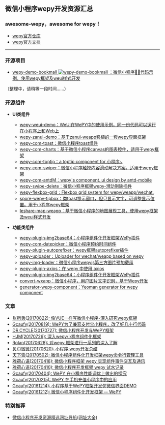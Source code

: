 ## 微信小程序wepy开发资源汇总
### **awesome-wepy，awesome for wepy！**

- [ wepy官方仓库 ](https://github.com/wepyjs/wepy)
- [ wepy官方文档 ](https://wepyjs.github.io/wepy/#/)

---

### 开源项目

- [wepy-demo-bookmall ![wepy-demo-bookmall](https://img.shields.io/github/stars/Thunf/wepy-demo-bookmall.svg?label=%E2%98%85) ：微信小程序🐼📖代码示例，使用wepy框架及weui样式开发](https://github.com/Thunf/wepy-demo-bookmall)

（整理中，请稍等一段时间......）

### 开源组件
 
- **UI类组件**

	- [ wepy-weui-demo：WeUI在WePY中的使用示例，同一份代码可以运行在小程序上和Web上 ](https://github.com/wepyjs/wepy-weui-demo)
	- [ wepy-zanui-demo：基于zanui-weapp移植的一套wepy界面框架 ](https://github.com/brucx/wepy-zanui-demo)
	- [ wepy-com-toast：微信小程序toast组件 ](https://github.com/wepyjs/wepy-com-toast)
	- [ wepy-com-charts：基于微信小程序canvas的图表控件，适用于wepy框架 ](https://github.com/CalvinHong/wepy-com-charts)
	- [ wepy-com-toptip：a toptip component for 小程序~ ](https://github.com/ochukai/wepy-com-toptip)
	- [ wepy-com-swiper：微信小程序触摸内容滑动解决方案，适用于wepy框架 ](https://github.com/dlhandsome/wepy-com-swiper)
	- [ wepy-com-antdM：wepy's component, ui design by antd-mobile ](https://github.com/XylitolLin/wepy-com-antdM)
	- [ wepy-swipe-delete：微信小程序框架wepy-滑动删除插件 ](https://github.com/GeoffZhu/wepy-swipe-delete)
	- [ wepy-flexbox-grid：Flexbox grid system for wepy/weapp/wechat. ](https://github.com/afeiship/wepy-flexbox-grid)
	- [ spore-wepy-tipbox：类toast提示窗口，但只显示文字，可调整显示位置。用于小程序wepy框架 ](https://github.com/SporeUI/spore-wepy-tipbox)
	- [ leshare-map-weapp：基于微信小程序的地图展现工具，使用wepy框架及weui样式开发 ](https://github.com/coolhwm/leshare-map-weapp)

- **功能类组件**

	- [ wepy-plugin-img2base64：小程序组件化开发框架WePy插件 ](https://github.com/xwxtwd/wepy-plugin-img2base64)
	- [ wepy-com-datepicker：微信小程序预约时间组件 ](https://github.com/jasondu/wepy-com-datepicker)
	- [ wepy-plugin-autoprefixer：wepy框架autoprefixer插件](https://github.com/li-xianfeng/wepy-plugin-autoprefixer)
	- [ wepy-uploader：Uploader for wechat/weapp based on wepy](https://github.com/afeiship/wepy-uploader)
	- [ wepy-img-loader：微信小程序wepyjs第三方图片预加载组](https://github.com/KennethMa/wepy-img-loader)
	- [ wepy-plugin-axios：在 wepy 中使用 axios](https://github.com/hjkcai/wepy-plugin-axios)
	- [ wepy-plugin-img2base64：小程序组件化开发框架WePy插件](https://github.com/xwxtwd/wepy-plugin-img2base64)
	- [ convert-wxapp：微信小程序，用户图片文字识别，基于Wepy开发 ](https://github.com/SlowRookie/convert-wxapp)
	- [ generator-wepy-component：Yeoman generator for wepy component ](https://github.com/afeiship/generator-wepy-component)

### 文章

- [张所勇(20170822): 像VUE一样写微信小程序-深入研究wepy框架](https://mp.weixin.qq.com/s/R2IlOzlA9Mb_XevDXAITdw)
- [Gcaufy(20170819): WePY为了兼容支付宝小程序，改了好几十行代码](https://mp.weixin.qq.com/s/8Lbxz1XgqM4pyfsxrvdPUQ)
- [DR.CYCLE(20170727): 微信小程序开发与WePY框架](http://derien.me/archives/853)
- [HJM(20170726): 深入wepy小程序组件化框架](http://www.imhjm.com/article/5977ebab7dd03248a2e8d57f)
- [Rolan(20170628): 对wepy 框架进行一系列的深入了解](http://www.wxapp-union.com/article-2610-1.html)
- [贝尔微微(20170620): 小程序 wepy开发总结](http://www.jianshu.com/p/85394851546b)
- [天下雪(20170502): 微信小程序组件化开发框架wepy命令行管理工具](http://www.wxapp-union.com/article-2134-1.html)
- [雅荷心语(20170418): 微信小程序框架 wepy 实现组件事件交互及通讯](http://blog.he29.com/?p=897)
- [雅荷心语(20170410): 微信小程序开发框架 wepy 试水记录](http://blog.he29.com/?p=885)
- [Gcaufy(20170404): WePY 在小程序性能调优上做出的探究](http://mp.weixin.qq.com/s/EvzQoSwWYUmShtI_MkrFuQ)
- [Gcaufy(20170215): WePY 在手机充值小程序中的应用](http://mp.weixin.qq.com/s/E_cJHMz6viar05GdgtzwDQ)
- [Gcaufy(20161214): 小程序基于WePY框架开发仿微信界面DEMO](http://mp.weixin.qq.com/s/t-eM67g0eaoCwE14pqYwqQ)
- [Gcaufy(20161212): 微信小程序组件化开发框架 -- WePY](http://mp.weixin.qq.com/s/4NtOfBmt4AGDWecHvxxybw)

### 特别推荐

- [ 微信小程序开发资源精选网址导航(网址大全) ](http://www.yimijili.com/xcxwzdh.html)
